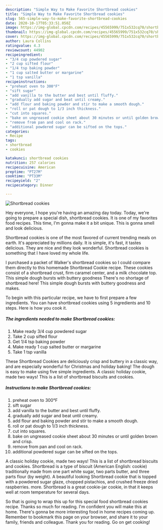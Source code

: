 ```yaml
---
description: "Simple Way to Make Favorite Shortbread cookies"
title: "Simple Way to Make Favorite Shortbread cookies"
slug: 565-simple-way-to-make-favorite-shortbread-cookies
date: 2020-10-17T05:33:51.050Z
image: https://img-global.cpcdn.com/recipes/45565999/751x532cq70/shortbread-cookies-recipe-main-photo.jpg
thumbnail: https://img-global.cpcdn.com/recipes/45565999/751x532cq70/shortbread-cookies-recipe-main-photo.jpg
cover: https://img-global.cpcdn.com/recipes/45565999/751x532cq70/shortbread-cookies-recipe-main-photo.jpg
author: Laura Collins
ratingvalue: 4.3
reviewcount: 44902
recipeingredient:
- "3/4 cup powdered sugar"
- "2 cup sifted flour"
- "1/4 tsp baking powder"
- "1 cup salted butter or margarine"
- "1 tsp vanilla"
recipeinstructions:
- "preheat oven to 300°F"
- "sift sugar"
- "add vanilla to the butter and best until fluffy."
- "gradually add sugar and beat until creamy."
- "add flour and baking powder and stir to make a smooth dough."
- "roll or pat dough to 1/3 inch thickness."
- "cut into squares."
- "bake on ungreased cookie sheet about 30 minutes or until golden brown and crisp."
- "remove from pan and cool on rack."
- "additional powdered sugar can be sifted on the tops."
categories:
- Recipe
tags:
- shortbread
- cookies

katakunci: shortbread cookies 
nutrition: 257 calories
recipecuisine: American
preptime: "PT27M"
cooktime: "PT33M"
recipeyield: "2"
recipecategory: Dinner

---
```



![Shortbread cookies](https://img-global.cpcdn.com/recipes/45565999/751x532cq70/shortbread-cookies-recipe-main-photo.jpg)

Hey everyone, I hope you're having an amazing day today. Today, we're going to prepare a special dish, shortbread cookies. It is one of my favorites food recipes. This time, I'm gonna make it a bit unique. This is gonna smell and look delicious.

Shortbread cookies is one of the most favored of current trending meals on earth. It's appreciated by millions daily. It is simple, it's fast, it tastes delicious. They are nice and they look wonderful. Shortbread cookies is something that I have loved my whole life.

I purchased a packet of Walker&#39;s shortbread cookies so I could compare them directly to this homemade Shortbread Cookie recipe. These cookies consist of a shortbread crust, firm caramel center, and a milk chocolate top. This simple dough bursts with buttery goodness There&#39;s no shortage of shortbread here! This simple dough bursts with buttery goodness and makes.


To begin with this particular recipe, we have to first prepare a few ingredients. You can have shortbread cookies using 5 ingredients and 10 steps. Here is how you cook it.

<!--inarticleads1-->

##### The ingredients needed to make Shortbread cookies:

1. Make ready 3/4 cup powdered sugar
1. Take 2 cup sifted flour
1. Get 1/4 tsp baking powder
1. Make ready 1 cup salted butter or margarine
1. Take 1 tsp vanilla


These Shortbread Cookies are deliciously crisp and buttery in a classic way, and are especially wonderful for Christmas and holiday baking! The dough is easy to make using five simple ingredients. A classic holiday cookie, made two ways! This is a list of shortbread biscuits and cookies. 

<!--inarticleads2-->

##### Instructions to make Shortbread cookies:

1. preheat oven to 300°F
1. sift sugar
1. add vanilla to the butter and best until fluffy.
1. gradually add sugar and beat until creamy.
1. add flour and baking powder and stir to make a smooth dough.
1. roll or pat dough to 1/3 inch thickness.
1. cut into squares.
1. bake on ungreased cookie sheet about 30 minutes or until golden brown and crisp.
1. remove from pan and cool on rack.
1. additional powdered sugar can be sifted on the tops.


A classic holiday cookie, made two ways! This is a list of shortbread biscuits and cookies. Shortbread is a type of biscuit (American English: cookie) traditionally made from one part white sugar, two parts butter, and three parts flour (by weight). A beautiful looking Shortbread cookie that is topped with a powdered sugar glaze, chopped pistachios, and crushed freeze dried raspberries. more. Shortbread is a great cookie-jar cookie, in that it keeps well at room temperature for several days. 

So that is going to wrap this up for this special food shortbread cookies recipe. Thanks so much for reading. I'm confident you will make this at home. There's gonna be more interesting food in home recipes coming up. Remember to bookmark this page on your browser, and share it to your family, friends and colleague. Thank you for reading. Go on get cooking!
